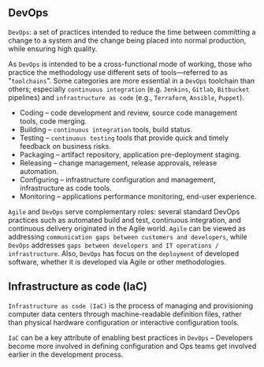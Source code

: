 ## DevOps
`DevOps`: a set of practices intended to reduce the time between committing a change to a system and the change being placed into normal production, while ensuring high quality.

As `DevOps` is intended to be a cross-functional mode of working, those who practice the methodology use different sets of tools—referred to as "`toolchains`". Some categories are more essential in a `DevOps` toolchain than others; especially `continuous integration` (e.g. `Jenkins`, `Gitlab`, `Bitbucket` pipelines) and `infrastructure as code` (e.g., `Terraform`, `Ansible`, `Puppet`).
- Coding – code development and review, source code management tools, code merging.
- Building – `continuous integration` tools, build status.
- Testing – `continuous testing` tools that provide quick and timely feedback on business risks.
- Packaging – artifact repository, application pre-deployment staging.
- Releasing – change management, release approvals, release automation.
- Configuring – infrastructure configuration and management, infrastructure as code tools.
- Monitoring – applications performance monitoring, end-user experience.

`Agile` and `DevOps` serve complementary roles: several standard DevOps practices such as automated build and test, continuous integration, and continuous delivery originated in the Agile world. `Agile` can be viewed as addressing `communication gaps between customers and developers`, while `DevOps` addresses `gaps between developers and IT operations / infrastructure`. Also, `DevOps` has focus on the `deployment` of developed software, whether it is developed via Agile or other methodologies.

## Infrastructure as code (IaC)
`Infrastructure as code (IaC)` is the process of managing and provisioning computer data centers through machine-readable definition files, rather than physical hardware configuration or interactive configuration tools.

`IaC` can be a key attribute of enabling best practices in `DevOps` – Developers become more involved in defining configuration and Ops teams get involved earlier in the development process.

